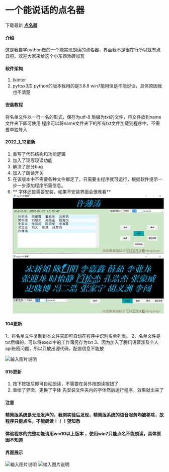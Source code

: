# 一个能说话的点名器

下载最新    [ **点名器** ](https://gitee.com/haoda44/a-talking-roll-call/releases/V3.0)
#### 介绍
这是我自学python做的一个能实现朗读的点名器，界面我不是很在行所以就有点丑吧。欢迎大家来给这个小东西添砖加瓦

#### 软件架构
1.  tkinter
2.  pyttsx3库
python的版本我用的是3.8.8 win7能用但是不能说话，具体原因我也不清楚

#### 安装教程
将名单文件以一行一名的形式，保存为utf-8 后缀为txt的文件，将文件放到name文件夹下即可使用
程序可以将name文件夹下的所有txt文件加载到程序中。不需要单独导入


#### 2022_1_12更新
1. 重写了代码结构和功能逻辑
2. 加入了现写现读功能
3. 解决了部分bug
4. 加入了朗读开关
5. 在该版本中不需要各种文件绑定了，只需要主程序就可运行，根据软件提示一步一步添加程序所需信息。
6. ** 字体还是需要安装，如果不安装界面会很难看** 
![输入图片说明](main_app_2022.1.12/ui_1.png)
![输入图片说明](main_app_2022.1.12/ui_2.png)
#### 104更新
1、将名单文件复制到本文件夹即可自动在程序中识别名单列表。
2、名单文件是txt后缀的，可以将execl中的工作簿另存为txt
3、因为加入了腾讯语音涉及个人api账密问题，所以只放出源代码，配置信息不能放

![输入图片说明](https://images.gitee.com/uploads/images/2021/1004/014202_865273e7_5591477.jpeg "104.jpg")
#### 915更新
1.  按下按钮后即可自动朗读，不需要在另外按朗读按钮了
2.  重绘了界面，更换了字体
    先安装文件夹内的字体然后运行程序，效果就出来了

#### 注意

#### 精简版系统是无法发声的，我刚实验后发现，精简版系统的语音服务均被移除，故程序只能点名，不能朗读！！！望知悉
#### 体验程序的完整功能请用win10以上版本 ，使用win7只能点名不能朗读，具体原因不知道

#### 界面展示
![输入图片说明](https://images.gitee.com/uploads/images/2021/0807/141820_a29d0a95_5591477.png "界面.png")
![输入图片说明](https://images.gitee.com/uploads/images/2021/0807/141838_513f477a_5591477.png "效果.png")
